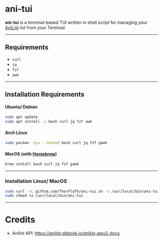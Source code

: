 # ani-tui

**ani-tui** is a terminal-based TUI written in shell script for managing your [AniList](https://anilist.co/) list from your Terminal.

---

## Requirements

- `curl`
- `jq` 
- `fzf` 
- `awk` 

---

## Installation Requirements

#### Ubuntu/ Debian
```Bash
sudo apt update
sudo apt install -y bash curl jq fzf awk
```
#### Arch Linux
```Bash
sudo pacman -Syu --needed bash curl jq fzf gawk
```
#### MacOS (with [Homebrew](https://brew.sh/))
```Bash
brew install bash curl jq fzf gawk
```
---

### Installation Linux/ MacOS

```bash
sudo curl -sL github.com/ThorFloTV/ani-tui.sh -o /usr/local/bin/ani-tui &&
sudo chmod +x /usr/local/bin/ani-tui
```
---
# Credits
- Anilist API: https://anilist.gitbook.io/anilist-apiv2-docs
